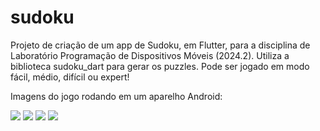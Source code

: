 # sudoku

Projeto de criação de um app de Sudoku, em Flutter, para a disciplina de Laboratório Programação de Dispositivos Móveis (2024.2). Utiliza a biblioteca sudoku_dart para gerar os puzzles. Pode ser jogado em modo fácil, médio, difícil ou expert!

Imagens do jogo rodando em um aparelho Android:

<img src='./imgs/img1.jpeg'><img>
<img src= './imgs/img4.jpeg'><img>
<img src= './imgs/img3.jpeg'><img>
<img src= './imgs/img2.jpeg'><img>

